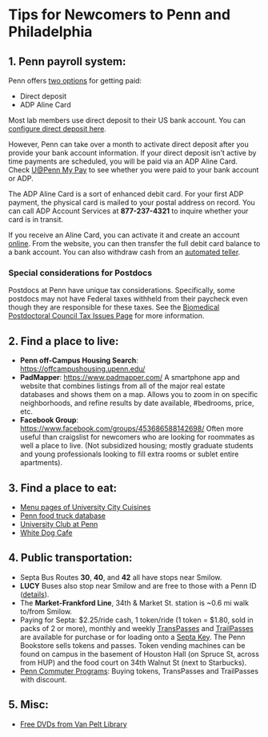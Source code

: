 # Tips for Newcomers to Penn and Philadelphia

## 1\. Penn payroll system:

Penn offers [two options](http://www.finance.upenn.edu/comptroller/payroll/receiving_your_pay.shtml) for getting paid:

  - Direct deposit
  - ADP Aline Card

Most lab members use direct deposit to their US bank account.
You can [configure direct deposit here](https://uatpenn.apps.upenn.edu/uatPenn/jsp/fast.do?fastStart=directdep).

However, Penn can take over a month to activate direct deposit after you provide your bank account information.
If your direct deposit isn’t active by time payments are scheduled, you will be paid via an ADP Aline Card.
Check [<U@Penn> My Pay](https://uatpenn.apps.upenn.edu/uatPenn/jsp/fast.do?fastStart=pay) to see whether you were paid to your bank account or ADP.

The ADP Aline Card is a sort of enhanced debit card.
For your first ADP payment, the physical card is mailed to your postal address on record.
You can call ADP Account Services at **877-237-4321** to inquire whether your card is in transit.

If you receive an Aline Card, you can activate it and create an account [online](https://www.visaprepaidprocessing.com/ADP/PayRoll/Home/Index).
From the website, you can then transfer the full debit card balance to a bank account.
You can also withdraw cash from an [automated teller](https://www.visaprepaidprocessing.com/ADP/PayRoll/Program/ATMLocator?m=1).

### Special considerations for Postdocs

Postdocs at Penn have unique tax considerations.
Specifically, some postdocs may not have Federal taxes withheld from their paycheck even though they are responsible for these taxes.
See the [Biomedical Postdoctoral Council Tax Issues Page](http://www.med.upenn.edu/bpc/TaxIssues.shtml) for more information.

## 2\. Find a place to live:

  - **Penn off-Campus Housing Search**: <https://offcampushousing.upenn.edu/>
  - **PadMapper**: <https://www.padmapper.com/> A smartphone app and website that combines listings from all of the major real estate databases and shows them on a map.
Allows you to zoom in on specific neighborhoods, and refine results by date available, \#bedrooms, price, etc.
  - **Facebook Group**: <https://www.facebook.com/groups/453686588142698/> Often more useful than craigslist for newcomers who are looking for roommates as well a place to live.
(Not subsidized housing; mostly graduate students and young professionals looking to fill extra rooms or sublet entire apartments).

## 3\. Find a place to eat:

  - [Menu pages of University City Cuisines](http://philadelphia.menupages.com/restaurants/university-city-w-philly/university-city/all-cuisines/)
  - [Penn food truck database](http://pennfoodtrucks.com/sort/genre/all/rating/)
  - [University Club at Penn](http://cms.business-services.upenn.edu/universityclub/)
  - [White Dog Cafe](http://www.whitedog.com/university-city.html)

## 4\. Public transportation:

  - Septa Bus Routes **30**, **40**, and **42** all have stops near Smilow.
  - **LUCY** Buses also stop near Smilow and are free to those with a Penn ID ([details](http://www.septa.org/schedules/bus/pdf/LUCY.pdf)).
  - The **Market-Frankford Line**, 34th & Market St. station is ~0.6 mi walk to/from Smilow.
  - Paying for Septa: $2.25/ride cash, 1 token/ride (1 token = $1.80, sold in packs of 2 or more), monthly and weekly [TransPasses](http://www.septa.org/fares/pass/transpass.html) and [TrailPasses](http://www.septa.org/fares/pass/transpass.html) are available for purchase or for loading onto a [Septa Key](http://www.septa.org/key).
The Penn Bookstore sells tokens and passes.
Token vending machines can be found on campus in the basement of Houston Hall (on Spruce St, across from HUP) and the food court on 34th Walnut St (next to Starbucks).
  - [Penn Commuter Programs](http://cms.business-services.upenn.edu/parking/sustainable-commuting/public-transportation/faculty-and-staff/99-enroll0in-the-penn-commuter-program.html): Buying tokens, TransPasses and TrailPasses with discount.

## 5\. Misc:

  - [Free DVDs from Van Pelt Library](http://dla.library.upenn.edu/dla/vcat/index.html)
